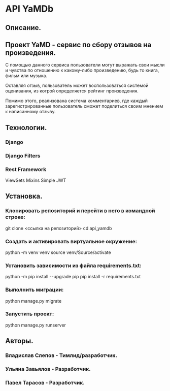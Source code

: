 # API YaMDb
## Описание.
Проект YaMD - сервис по сбору отзывов на произведения.
-----------------------------------------------------------
С помощью данного сервиса пользователи могут выражать свои мысли и чувства по отношению к какому-либо произведению, будь то книга, фильм или музыка.

Оставляя отзыв, пользователь может воспользоваться системой оценивания, из котрой определяется рейтинг произведения.

Помимо этого, реализована система комментариев, где каждый зарегистрированные пользователь сможет поделиться своим мнением к написанному отзыву.

## Технологии.
### Django
### Django Filters
### Rest Framework
ViewSets
Mixins
Simple JWT

## Установка.
### Клонировать репозиторий и перейти в него в командной строке:

git clone <ссылка на репозиторий>
cd api_yamdb

### Cоздать и активировать виртуальное окружение:

python -m venv venv
source venv/Source/activate

### Установить зависимости из файла requirements.txt:

python -m pip install --upgrade pip
pip install -r requirements.txt

### Выполнить миграции:

python manage.py migrate

### Запустить проект:

python manage.py runserver

## Авторы.
### Владислав Слепов - Тимлид/разработчик.
### Ульяна Завьялов - Разработчик.
### Павел Тарасов - Разработчик.